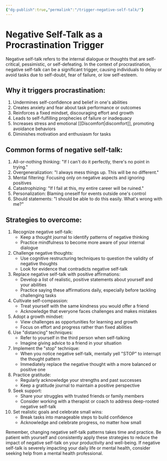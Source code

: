 ```yaml
---
{"dg-publish":true,"permalink":"/trigger-negative-self-talk/"}
---
```


# Negative Self-Talk as a Procrastination Trigger

Negative self-talk refers to the internal dialogue or thoughts that are self-critical, pessimistic, or self-defeating. In the context of procrastination, negative self-talk can be a significant trigger, causing individuals to delay or avoid tasks due to self-doubt, fear of failure, or low self-esteem.

## Why it triggers procrastination:
1. Undermines self-confidence and belief in one's abilities
2. Creates anxiety and fear about task performance or outcomes
3. Reinforces a fixed mindset, discouraging effort and growth
4. Leads to self-fulfilling prophecies of failure or inadequacy
5. Increases stress and emotional [[Discomfort\|discomfort]], promoting avoidance behaviors
6. Diminishes motivation and enthusiasm for tasks

## Common forms of negative self-talk:
1. All-or-nothing thinking: "If I can't do it perfectly, there's no point in trying."
2. Overgeneralization: "I always mess things up. This will be no different."
3. Mental filtering: Focusing only on negative aspects and ignoring positives
4. Catastrophizing: "If I fail at this, my entire career will be ruined."
5. Personalization: Blaming oneself for events outside one's control
6. Should statements: "I should be able to do this easily. What's wrong with me?"

## Strategies to overcome:
1. Recognize negative self-talk:
   - Keep a thought journal to identify patterns of negative thinking
   - Practice mindfulness to become more aware of your internal dialogue
2. Challenge negative thoughts:
   - Use cognitive restructuring techniques to question the validity of negative thoughts
   - Look for evidence that contradicts negative self-talk
3. Replace negative self-talk with positive affirmations:
   - Develop a list of realistic, positive statements about yourself and your abilities
   - Practice saying these affirmations daily, especially before tackling challenging tasks
4. Cultivate self-compassion:
   - Treat yourself with the same kindness you would offer a friend
   - Acknowledge that everyone faces challenges and makes mistakes
5. Adopt a growth mindset:
   - View challenges as opportunities for learning and growth
   - Focus on effort and progress rather than fixed abilities
6. Use "distancing" techniques:
   - Refer to yourself in the third person when self-talking
   - Imagine giving advice to a friend in your situation
7. Implement the "stop" technique:
   - When you notice negative self-talk, mentally yell "STOP" to interrupt the thought pattern
   - Immediately replace the negative thought with a more balanced or positive one
8. Practice gratitude:
   - Regularly acknowledge your strengths and past successes
   - Keep a gratitude journal to maintain a positive perspective
9. Seek support:
   - Share your struggles with trusted friends or family members
   - Consider working with a therapist or coach to address deep-rooted negative self-talk
10. Set realistic goals and celebrate small wins:
    - Break tasks into manageable steps to build confidence
    - Acknowledge and celebrate progress, no matter how small

Remember, changing negative self-talk patterns takes time and practice. Be patient with yourself and consistently apply these strategies to reduce the impact of negative self-talk on your productivity and well-being. If negative self-talk is severely impacting your daily life or mental health, consider seeking help from a mental health professional.
